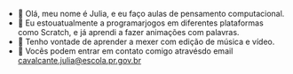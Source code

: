 - 👋 Olá, meu nome é Julia, e eu faço aulas de pensamento computacional.
- 👀 Eu estouatualmente a programarjogos em diferentes plataformas como Scratch, e já aprendi a fazer animações com palavras.
- 🌱 Tenho vontade de aprender a mexer com edição de música e vídeo.
- 💞️ Vocẽs podem entrar em contato comigo atravésdo email cavalcante.julia@escola.pr.gov.br
